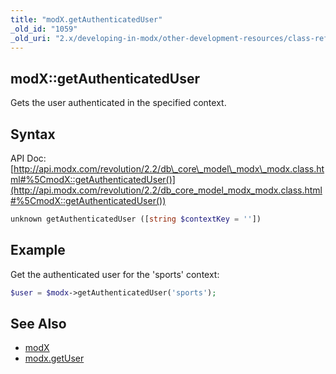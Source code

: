 ```yaml
---
title: "modX.getAuthenticatedUser"
_old_id: "1059"
_old_uri: "2.x/developing-in-modx/other-development-resources/class-reference/modx/modx.getauthenticateduser"
---
```


## modX::getAuthenticatedUser

Gets the user authenticated in the specified context.

## Syntax

API Doc: [http://api.modx.com/revolution/2.2/db\_core\_model\_modx\_modx.class.html#%5CmodX::getAuthenticatedUser()](http://api.modx.com/revolution/2.2/db_core_model_modx_modx.class.html#%5CmodX::getAuthenticatedUser())

``` php
unknown getAuthenticatedUser ([string $contextKey = ''])
```

## Example

Get the authenticated user for the 'sports' context:

``` php
$user = $modx->getAuthenticatedUser('sports');
```

## See Also

- [modX](extending-modx/core-model/modx "modX")
- [modx.getUser](extending-modx/modx-class/reference/modx.getuser)
